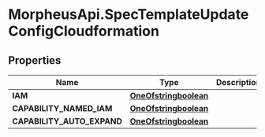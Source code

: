 # MorpheusApi.SpecTemplateUpdateConfigCloudformation

## Properties

Name | Type | Description | Notes
------------ | ------------- | ------------- | -------------
**IAM** | [**OneOfstringboolean**](OneOfstringboolean.md) |  | [optional] 
**CAPABILITY_NAMED_IAM** | [**OneOfstringboolean**](OneOfstringboolean.md) |  | [optional] 
**CAPABILITY_AUTO_EXPAND** | [**OneOfstringboolean**](OneOfstringboolean.md) |  | [optional] 



